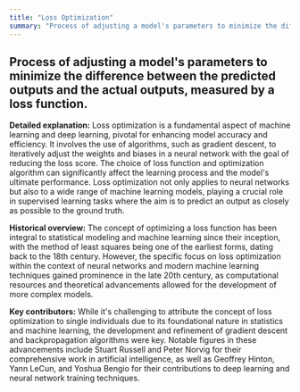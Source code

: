 ```yaml
---
title: "Loss Optimization"
summary: "Process of adjusting a model's parameters to minimize the difference between the predicted outputs and the actual outputs, measured by a loss function."
---
```


## Process of adjusting a model's parameters to minimize the difference between the predicted outputs and the actual outputs, measured by a loss function.

**Detailed explanation:** Loss optimization is a fundamental aspect of machine learning and deep learning, pivotal for enhancing model accuracy and efficiency. It involves the use of algorithms, such as gradient descent, to iteratively adjust the weights and biases in a neural network with the goal of reducing the loss score. The choice of loss function and optimization algorithm can significantly affect the learning process and the model's ultimate performance. Loss optimization not only applies to neural networks but also to a wide range of machine learning models, playing a crucial role in supervised learning tasks where the aim is to predict an output as closely as possible to the ground truth.

**Historical overview:** The concept of optimizing a loss function has been integral to statistical modeling and machine learning since their inception, with the method of least squares being one of the earliest forms, dating back to the 18th century. However, the specific focus on loss optimization within the context of neural networks and modern machine learning techniques gained prominence in the late 20th century, as computational resources and theoretical advancements allowed for the development of more complex models.

**Key contributors:** While it's challenging to attribute the concept of loss optimization to single individuals due to its foundational nature in statistics and machine learning, the development and refinement of gradient descent and backpropagation algorithms were key. Notable figures in these advancements include Stuart Russell and Peter Norvig for their comprehensive work in artificial intelligence, as well as Geoffrey Hinton, Yann LeCun, and Yoshua Bengio for their contributions to deep learning and neural network training techniques.

